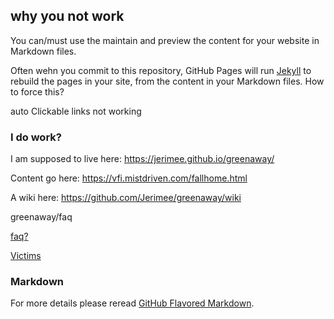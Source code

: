## why you not work

You can/must use the maintain and preview the content for your website in Markdown files.

Often wehn you commit to this repository, GitHub Pages will run [Jekyll](https://jekyllrb.com/) to rebuild the pages in your site, from the content in your Markdown files. How to force this?

auto Clickable links not working

### I do work?

I am supposed to live here: https://jerimee.github.io/greenaway/


Content go here: https://vfi.mistdriven.com/fallhome.html

A wiki here: https://github.com/Jerimee/greenaway/wiki

greenaway/faq

[faq?](faq)

[Victims](victims)

### Markdown

For more details please reread  [GitHub Flavored Markdown](https://guides.github.com/features/mastering-markdown/).


